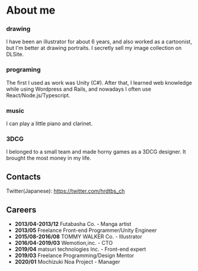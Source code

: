 # About me

### drawing

I have been an illustrator for about 6 years, and also worked as a cartoonist, but I'm better at drawing portraits. 
I secretly sell my image collection on DLSite.

### programing

The first I used as work was Unity (C#). After that, I learned web knowledge while using Wordpress and Rails, and nowadays I often use React/Node.js/Typescript.

### music

I can play a little piano and clarinet. 

### 3DCG

I belonged to a small team and made horny games as a 3DCG designer. It brought the most money in my life.

## Contacts

Twitter(Japanese): <a href="https://twitter.com/intent/user?user_id=4284612793">https://twitter.com/hrdtbs_ch</a>

## Careers

- **2013/04-2013/12** Futabasha Co. - Manga artist 
- **2013/05** Freelance Front-end Programmer/Unity Engineer
- **2015/08-2016/08** TOMMY WALKER Co. - Illustrator
- **2016/04-2019/03** Wemotion,inc. - CTO
- **2019/04** matsuri technologies Inc. - Front-end expert
- **2019/03** Freelance Programming/Design Mentor
- **2020/01** Mochizuki Noa Project - Manager
